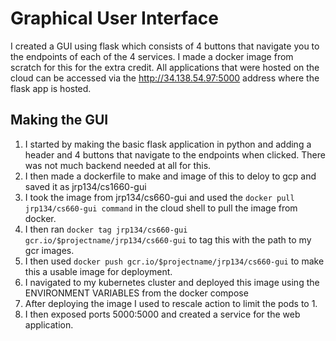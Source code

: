 # Graphical User Interface
I created a GUI using flask which consists of 4 buttons that navigate you to the endpoints of each of the 4 services. I made a docker image from scratch for this for the extra credit. All applications that were hosted on the cloud can be accessed via the http://34.138.54.97:5000 address where the flask app is hosted.

## Making the GUI
1. I started by making the basic flask application in python and adding a header and 4 buttons that navigate to the endpoints when clicked. There was not much backend needed at all for this.
2. I then made a dockerfile to make and image of this to deloy to gcp and saved it as jrp134/cs1660-gui 
3. I took the image from jrp134/cs660-gui and used the `docker pull jrp134/cs660-gui command` in the cloud shell to pull the image from docker.
4. I then ran `docker tag jrp134/cs660-gui gcr.io/$projectname/jrp134/cs660-gui` to tag this with the path to my gcr images.
5. I then used `docker push gcr.io/$projectname/jrp134/cs660-gui` to make this a usable image for deployment.
6. I navigated to my kubernetes cluster and deployed this image using the ENVIRONMENT VARIABLES from the docker compose
7. After deploying the image I used to rescale action to limit the pods to 1.
8. I then exposed ports 5000:5000 and created a service for the web application. 
